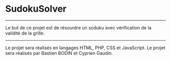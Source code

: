 # SudokuSolver
---

Le but de ce projet est de résourdre un soduku avec vérification de la validité de la grille.

---
Le projet sera réalisés en langages HTML, PHP, CSS et JavaScript.
Le projet sera réalisés par Bastien BODIN et Cyprien Gaudin.
